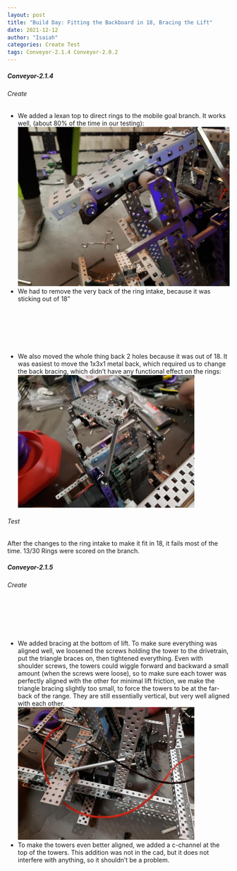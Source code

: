 ```yaml
---
layout: post
title: "Build Day: Fitting the Backboard in 18, Bracing the Lift"
date: 2021-12-12
author: "Isaiah"
categories: Create Test
tags: Conveyor-2.1.4 Conveyor-2.0.2
---
```


##### Conveyor-2.1.4

###### Create

- We added a lexan top to direct rings to the mobile goal branch. It works well, (about 80% of the time in our testing):<br><img class="responsive-img" width="500" src="/assets/pics/building/robot-2/LexonTop.jpg">
- We had to remove the very back of the ring intake, because it was sticking out of 18”

<br class='print-only'><br class='print-only'><br class='print-only'><br class='print-only'><br class='print-only'>

- We also moved the whole thing back 2 holes because it was out of 18. It was easiest to move the 1x3x1 metal back, which required us to change the back bracing, which didn’t have any functional effect on the rings:<br><img class="responsive-img" width="400" src="/assets/pics/building/robot-2/BackBracing.jpg">

###### Test 

After the changes to the ring intake to make it fit in 18, it fails most of the time. 13/30 Rings were scored on the branch.

##### Conveyor-2.1.5

###### Create

<br class='print-only'><br class='print-only'><br class='print-only'><br class='print-only'>
- We added bracing at the bottom of lift. To make sure everything was aligned well, we loosened the screws holding the tower to the drivetrain, put the triangle braces on, then tightened everything. Even with shoulder screws, the towers could wiggle forward and backward a small amount (when the screws were loose), so to make sure each tower was perfectly aligned with the other for minimal lift friction, we make the triangle bracing slightly too small, to force the towers to be at the far-back of the range. They are still essentially vertical, but very well aligned with each other.<br><img class="responsive-img" width="400" src="/assets/pics/building/robot-2/LiftBrace.jpg">
- To make the towers even better aligned, we added a c-channel at the top of the towers. This addition was not in the cad, but it does not interfere with anything, so it shouldn’t be a problem.